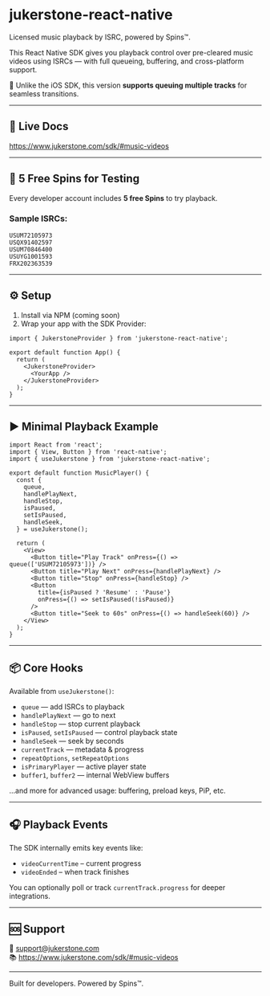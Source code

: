 # jukerstone-react-native

Licensed music playback by ISRC, powered by Spins™.

This React Native SDK gives you playback control over pre-cleared music videos using ISRCs — with full queueing, buffering, and cross-platform support.

📍 Unlike the iOS SDK, this version **supports queuing multiple tracks** for seamless transitions.

---

## 🔗 Live Docs  
https://www.jukerstone.com/sdk/#music-videos

---

## 🧪 5 Free Spins for Testing

Every developer account includes **5 free Spins** to try playback.

### Sample ISRCs:
```
USUM72105973
USQX91402597
USUM70846400
USUYG1001593
FRX202363539
```

---

## ⚙️ Setup

1. Install via NPM (coming soon)
2. Wrap your app with the SDK Provider:

```tsx
import { JukerstoneProvider } from 'jukerstone-react-native';

export default function App() {
  return (
    <JukerstoneProvider>
      <YourApp />
    </JukerstoneProvider>
  );
}
```

---

## ▶️ Minimal Playback Example

```tsx
import React from 'react';
import { View, Button } from 'react-native';
import { useJukerstone } from 'jukerstone-react-native';

export default function MusicPlayer() {
  const {
    queue,
    handlePlayNext,
    handleStop,
    isPaused,
    setIsPaused,
    handleSeek,
  } = useJukerstone();

  return (
    <View>
      <Button title="Play Track" onPress={() => queue(['USUM72105973'])} />
      <Button title="Play Next" onPress={handlePlayNext} />
      <Button title="Stop" onPress={handleStop} />
      <Button
        title={isPaused ? 'Resume' : 'Pause'}
        onPress={() => setIsPaused(!isPaused)}
      />
      <Button title="Seek to 60s" onPress={() => handleSeek(60)} />
    </View>
  );
}
```

---

## 📦 Core Hooks

Available from `useJukerstone()`:

- `queue` — add ISRCs to playback
- `handlePlayNext` — go to next
- `handleStop` — stop current playback
- `isPaused`, `setIsPaused` — control playback state
- `handleSeek` — seek by seconds
- `currentTrack` — metadata & progress
- `repeatOptions`, `setRepeatOptions`
- `isPrimaryPlayer` — active player state
- `buffer1`, `buffer2` — internal WebView buffers

…and more for advanced usage: buffering, preload keys, PiP, etc.

---

## 🎧 Playback Events

The SDK internally emits key events like:

- `videoCurrentTime` – current progress
- `videoEnded` – when track finishes

You can optionally poll or track `currentTrack.progress` for deeper integrations.

---

## 🆘 Support

📩 support@jukerstone.com  
📚 https://www.jukerstone.com/sdk/#music-videos

---

Built for developers. Powered by Spins™.
